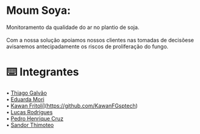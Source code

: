 # Moum Soya:
  Monitoramento da qualidade do ar no plantio de soja. <br><br>
  Com a nossa solução apoiamos nossos clientes nas tomadas de decisõese avisaremos antecipadamente os riscos de proliferação do fungo.

# ⌨️ Integrantes
  • [Thiago Galvão](https://github.com/ThGalvaon) <br>
  • [Eduarda Mori](https://github.com/eduardamori) <br>
  • [Kawan Fritoli](https://github.com/ThGalvaon)](https://github.com/KawanFGsptech) <br>
  • [Lucas Rodrigues](https://github.com/LucasRodriguesCartaxo) <br>
  • [Pedro Henrique Cruz](https://github.com/PedroHCruzz) <br>
  • [Sandor Thimoteo](https://github.com/SandroThi) <br>
